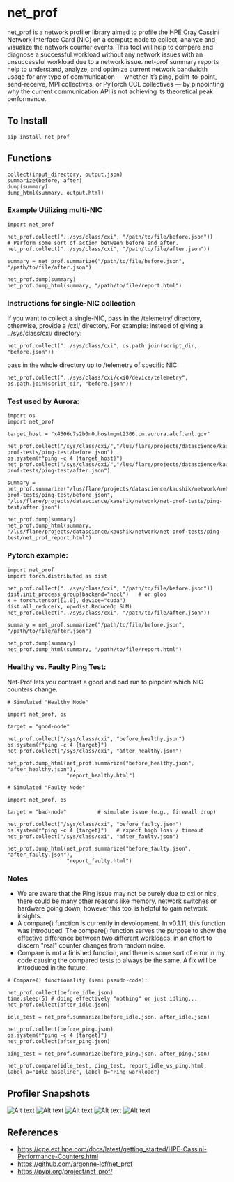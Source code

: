 # net_prof

net_prof is a network profiler library aimed to profile the HPE Cray Cassini Network Interface Card (NIC) on a compute node to collect, analyze and visualize the network counter events. This tool will help to compare and diagnose a successful workload without any network issues with an unsuccessful workload due to a network issue. net-prof summary reports help to understand, analyze, and optimize current network bandwidth usage for any type of communication — whether it’s ping, point-to-point, send-receive, MPI collectives, or PyTorch CCL collectives — by pinpointing why the current communication API is not achieving its theoretical peak performance.

## To Install

```
pip install net_prof
```

## Functions
```
collect(input_directory, output.json)
summarize(before, after)
dump(summary)
dump_html(summary, output.html)
```

### Example Utilizing multi-NIC
```
import net_prof

net_prof.collect("../sys/class/cxi", "/path/to/file/before.json"))
# Perform some sort of action between before and after.
net_prof.collect("../sys/class/cxi", "/path/to/file/after.json"))

summary = net_prof.summarize("/path/to/file/before.json", "/path/to/file/after.json")

net_prof.dump(summary)
net_prof.dump_html(summary, "/path/to/file/report.html")
```

### Instructions for single-NIC collection
If you want to collect a single-NIC, pass in the /telemetry/ directory, otherwise, provide a /cxi/ directory.
For example:
Instead of giving a ../sys/class/cxi/ directory:
```
net_prof.collect("../sys/class/cxi", os.path.join(script_dir, "before.json"))
```
pass in the whole directory up to /telemetry of specific NIC:
```
net_prof.collect("../sys/class/cxi/cxi0/device/telemetry", os.path.join(script_dir, "before.json"))
```

### Test used by Aurora:
```
import os
import net_prof

target_host = "x4306c7s2b0n0.hostmgmt2306.cm.aurora.alcf.anl.gov"

net_prof.collect("/sys/class/cxi/","/lus/flare/projects/datascience/kaushik/network/net-prof-tests/ping-test/before.json")
os.system(f"ping -c 4 {target_host}") 
net_prof.collect("/sys/class/cxi/","/lus/flare/projects/datascience/kaushik/network/net-prof-tests/ping-test/after.json")

summary = net_prof.summarize("/lus/flare/projects/datascience/kaushik/network/net-prof-tests/ping-test/before.json", "/lus/flare/projects/datascience/kaushik/network/net-prof-tests/ping-test/after.json")

net_prof.dump(summary)
net_prof.dump_html(summary, "/lus/flare/projects/datascience/kaushik/network/net-prof-tests/ping-test/net_prof_report.html")
```

### Pytorch example:
```
import net_prof
import torch.distributed as dist

net_prof.collect("../sys/class/cxi", "/path/to/file/before.json"))
dist.init_process_group(backend="nccl")   # or gloo
x = torch.tensor([1.0], device="cuda")
dist.all_reduce(x, op=dist.ReduceOp.SUM)
net_prof.collect("../sys/class/cxi", "/path/to/file/after.json"))

summary = net_prof.summarize("/path/to/file/before.json", "/path/to/file/after.json")

net_prof.dump(summary)
net_prof.dump_html(summary, "/path/to/file/report.html")
```

### Healthy vs. Faulty Ping Test:
Net-Prof lets you contrast a good and bad run to pinpoint which NIC counters change. 
```
# Simulated "Healthy Node"

import net_prof, os

target = "good-node"

net_prof.collect("/sys/class/cxi", "before_healthy.json")
os.system(f"ping -c 4 {target}")
net_prof.collect("/sys/class/cxi", "after_healthy.json")

net_prof.dump_html(net_prof.summarize("before_healthy.json", "after_healthy.json"),
                   "report_healthy.html")
```
```
# Simulated "Faulty Node"

import net_prof, os

target = "bad-node"          # simulate issue (e.g., firewall drop)

net_prof.collect("/sys/class/cxi", "before_faulty.json")
os.system(f"ping -c 4 {target}")   # expect high loss / timeout
net_prof.collect("/sys/class/cxi", "after_faulty.json")

net_prof.dump_html(net_prof.summarize("before_faulty.json", "after_faulty.json"),
                   "report_faulty.html")
```

### Notes
- We are aware that the Ping issue may not be purely due to cxi or nics, there could be many other reasons like memory, network switches or hardware going down, however this tool is helpful to gain network insights.
- A compare() function is currently in devolopment. In v0.1.11, this function was introduced. The compare() function serves the purpose to show the effective difference between two different workloads, in an effort to discern "real" counter changes from random noise.
- Compare is not a finished function, and there is some sort of error in my code causing the compared tests to always be the same. A fix will be introduced in the future. 
```
# Compare() functionality (semi pseudo-code):

net_prof.collect(before_idle.json)
time.sleep(5) # doing effectively "nothing" or just idling...
net_prof.collect(after_idle.json)

idle_test = net_prof.summarize(before_idle.json, after_idle.json)

net_prof.collect(before_ping.json)
os.system(f"ping -c 4 {target}") 
net_prof.collect(after_ping.json)

ping_test = net_prof.summarize(before_ping.json, after_ping.json)

net_prof.compare(idle_test, ping_test, report_idle_vs_ping.html, label_a="Idle baseline", label_b="Ping workload")
```

## Profiler Snapshots

![Alt text](docs/image1.png)
![Alt text](docs/image2.png)
![Alt text](docs/non_zero.png)
![Alt text](docs/units.png)
![Alt text](docs/net_prof_sum_html.png)

## References

- https://cpe.ext.hpe.com/docs/latest/getting_started/HPE-Cassini-Performance-Counters.html
- https://github.com/argonne-lcf/net_prof
- https://pypi.org/project/net_prof/

